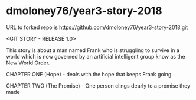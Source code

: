 # dmoloney76/year3-story-2018

URL to forked repo is https://github.com/dmoloney76/year3-story-2018.git


<GIT STORY - RELEASE 1.0>

This story is about a man named Frank who is struggling to survive 
in a world which is now governed by an artificial intelligent group know as the New World Order.

CHAPTER ONE (Hope) - deals with the hope that keeps Frank going <Complete>

CHAPTER TWO (The Promise) - One person clings dearly to a promise they made <Draft>


